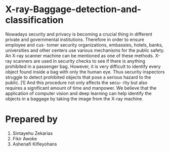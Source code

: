 # X-ray-Baggage-detection-and-classification


Nowadays security and privacy is becoming a crucial thing in different private
and governmental institutions. Therefore in order to ensure employee and cus-
tomer security organizations, embassies, hotels, banks, universities and other
centers use various mechanisms for the public safety. An X-ray scanner machine
can be mentioned as one of these methods. X-ray scanners are used in security
checks to see if there is anything prohibited in a passenger bag. However, it is
very difficult to identify every object found inside a bag with only the human
eye. Thus security inspectors struggle to detect prohibited objects that pose a
serious hazard to the public. [1] And this procedure not only affects the secu-
rity but also requires a significant amount of time and manpower. We believe
that the application of computer vision and deep learning can help identify the
objects in a baggage by taking the image from the X-ray machine.




# Prepared by


1. Sintayehu Zekarias
2. Fikir Awoke
3. Ashenafi Kifleyohans